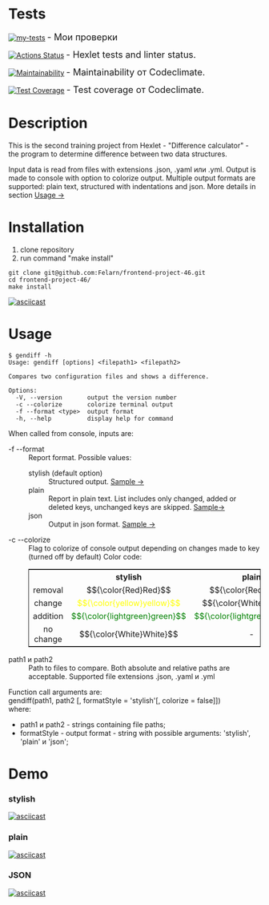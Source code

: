 # Tests
[![my-tests](https://github.com/Felarn/frontend-project-46/actions/workflows/my-tests.yml/badge.svg)](https://github.com/Felarn/frontend-project-46/actions/workflows/my-tests.yml) <span style="font-size: 18px;"> - Мои проверки</span>

[![Actions Status](https://github.com/Felarn/frontend-project-46/workflows/hexlet-check/badge.svg)](https://github.com/Felarn/frontend-project-46/actions) <span style="font-size: 18px;"> - Hexlet tests and linter status.</span>

[![Maintainability](https://api.codeclimate.com/v1/badges/4b558dec7ce816334c44/maintainability)](https://codeclimate.com/github/Felarn/frontend-project-46/maintainability) <span style="font-size: 18px;"> - Maintainability от Codeclimate.</span>

[![Test Coverage](https://api.codeclimate.com/v1/badges/4b558dec7ce816334c44/test_coverage)](https://codeclimate.com/github/Felarn/frontend-project-46/test_coverage) <span style="font-size: 18px;"> - Test coverage от Codeclimate.</span>

# Description
This is the second training project from Hexlet - "Difference calculator" - the program to determine difference between two data structures.

Input data is read from files with extensions .json, .yaml или .yml. Output is made to console with option to colorize output.
Multiple output formats are supported: plain text, structured with indentations and json. More details in section <a href="#game-description" >Usage -></a>

# Installation
<ol>
    <li>clone repository</li>
    <li>run command "make install"</li>
</ol>

```
git clone git@github.com:Felarn/frontend-project-46.git
cd frontend-project-46/
make install
```

[![asciicast](https://asciinema.org/a/570608.svg)](https://asciinema.org/a/570608)

<p id="game-description" ></p>

# Usage

```
$ gendiff -h
Usage: gendiff [options] <filepath1> <filepath2>

Compares two configuration files and shows a difference.

Options:
  -V, --version       output the version number
  -c --colorize       colorize terminal output
  -f --format <type>  output format
  -h, --help          display help for command
```

When called from console, inputs are:
<dl>
 <dt> -f --format</dt> 
 <dd> 
    Report format. Possible values:
    <dl>
        <dt>stylish (default option)</dt>
        <dd>
            Structured output. <a href="#anchor-stylish" >Sample -></a>
        </dd>
        <dt>plain</dt>
        <dd>
            Report in plain text. List includes only changed, added or deleted keys, unchanged keys are skipped. <a href="#anchor-plain" >Sample-></a>
        </dd>
        <dt>json</dt>
        <dd>
            Output in json format. <a href="#anchor-json" >Sample -></a>
        </dd>
    </dl>
</dt>
<dt>
    -c --colorize   
</dt>
<dd>
    Flag to colorize of console output depending on changes made to key (turned off by default)
    Color code:
    <table style="width: 100%; border: 1px solid;border-collapse:collapse;text-align: center;">
        <head>
            <th></th>
            <th>stylish</th>
            <th>plain</th>
            <th>json</th>
        </head>
        <tr>
            <td>removal</td>
            <td>$${\color{Red}Red}$$</td>
            <td>$${\color{Red}Red}$$</td>
            <td rowspan="4">$${\color{White}White}$$</td>
        </tr>
        <tr>
            <td>change</td>
            <td style="color: yellow;">$${\color{yellow}yellow}$$</td>
            <td>$${\color{White}White}$$</td>
        </tr>
        <tr>
            <td>addition</td>
            <td style="color: green">$${\color{lightgreen}green}$$</td>
            <td style="color: green">$${\color{lightgreen}green}$$</td>
        </tr>
        <tr>
            <td>no change</td>
            <td>$${\color{White}White}$$</td>
            <td>-</td>
        </tr>
    </table>
</dd>
    
<dt>path1 и path2</dt>
<dd>Path to files to compare. Both absolute and relative paths are acceptable. Supported file extensions .json, .yaml и .yml</dd>
</dl>

<p>
Function call arguments are:</br>
gendiff(path1, path2 [, formatStyle = 'stylish'[, colorize = false]])</br>
where:
<ul>
    <li>path1 и path2 - strings containing file paths;</li>
    <li>formatStyle - output format - string with possible arguments: 'stylish', 'plain' и 'json';</li>
</ul>
</p>

# Demo

<p id="anchor-stylish" ></p>

### stylish

[![asciicast](https://asciinema.org/a/570675.svg)](https://asciinema.org/a/570675)

<p id="anchor-plain" ></p>

### plain

[![asciicast](https://asciinema.org/a/D8vQC1kuM9omCXzkUuRgdhyE6.svg)](https://asciinema.org/a/D8vQC1kuM9omCXzkUuRgdhyE6)


<p id="anchor-json" ></p>

### JSON

[![asciicast](https://asciinema.org/a/570685.svg)](https://asciinema.org/a/570685)
